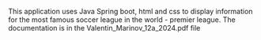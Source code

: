 This application uses Java Spring boot, html and css to display information for the most famous soccer league in the world - premier league.
The documentation is in the Valentin_Marinov_12a_2024.pdf file
